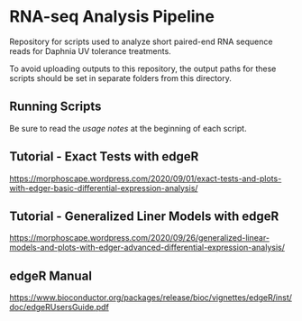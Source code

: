 # RNA-seq Analysis Pipeline
Repository for scripts used to analyze short paired-end RNA sequence reads for Daphnia UV tolerance treatments.

To avoid uploading outputs to this repository, the output paths for these scripts should be set in separate folders from this directory.

## Running Scripts
Be sure to read the *usage notes* at the beginning of each script.

## Tutorial - Exact Tests with edgeR
https://morphoscape.wordpress.com/2020/09/01/exact-tests-and-plots-with-edger-basic-differential-expression-analysis/

## Tutorial - Generalized Liner Models with edgeR
https://morphoscape.wordpress.com/2020/09/26/generalized-linear-models-and-plots-with-edger-advanced-differential-expression-analysis/

## edgeR Manual
https://www.bioconductor.org/packages/release/bioc/vignettes/edgeR/inst/doc/edgeRUsersGuide.pdf
